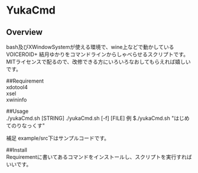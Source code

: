 # YukaCmd

## Overview
bash及びXWindowSystemが使える環境で、wine上などで動かしているVOICEROID+ 結月ゆかりをコマンドラインからしゃべらせるスクリプトです。
MITライセンスで配るので、改修できる方にいろいろなおしてもらえれば嬉しいです。 

##Requirement  
xdotool4  
xsel  
xwininfo  

##Usage  
./yukaCmd.sh [STRING]
./yukaCmd.sh [-f] [FILE]
例
$./yukaCmd.sh "はじめてのりなっくす"

補足
example/src下はサンプルコードです。

##Install  
Requirementに書いてあるコマンドをインストールし、スクリプトを実行すればいいです。
